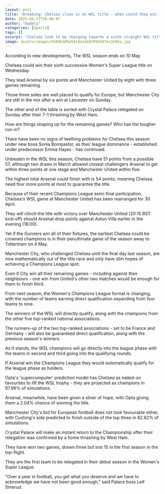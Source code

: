 ```yaml
---
layout: post
title: "Breaking: Chelsea close in on WSL title - when could they win it?"
date: 2025-04-27T16:48:07
author: "badely"
categories: [Sports]
tags: []
excerpt: "Chelsea look to be charging towards a sixth straight WSL title as they extend their lead at the top to six points - but when could they win it?"
image: assets/images/b58db306e54c0a1ab0299d3d7ec2e91a.jpg
---
```


According to new developments, The WSL season ends on 10 May

Chelsea could win their sixth successive Women's Super League title on Wednesday.

They lead Arsenal by six points and Manchester United by eight with three games remaining.

Those three sides are well placed to qualify for Europe, but Manchester City are still in the mix after a win at Leicester on Sunday.

The other end of the table is sorted with Crystal Palace relegated on Sunday after their 7-1 thrashing by West Ham.

How are things shaping up for the remaining games? Who has the tougher run-in?

There have been no signs of teething problems for Chelsea this season under new boss Sonia Bompastor, as their league dominance - established under predecessor Emma Hayes - has continued.

Unbeaten in the WSL this season, Chelsea have 51 points from a possible 57, although two draws in March allowed closest challengers Arsenal to get within three points at one stage and Manchester United within five.

The highest total Arsenal could finish with is 54 points, meaning Chelsea need four more points at most to guarantee the title.

Because of their recent Champions League semi-final participation, Chelsea's WSL game at Manchester United has been rearranged for 30 April.

They will clinch the title with victory over Manchester United (20:15 BST kick-off) should Arsenal drop points against Aston Villa earlier in the evening (18:00).

Yet if the Gunners win all of their fixtures, the earliest Chelsea could be crowned champions is in their penultimate game of the season away to Tottenham on 4 May.

Manchester City, who challenged Chelsea until the final day last season, are now mathematically out of the title race and only have slim hopes of achieving a Champions League spot.

Even if City win all their remaining games - including against their neighbours - one win from United's other two matches would be enough for them to finish third.

From next season, the Women's Champions League format is changing, with the number of teams earning direct qualification expanding from four teams to nine.

The winners of the WSL will directly qualify, along with the champions from the other five top-ranked national associations.

The runners-up of the two top-ranked associations - set to be France and Germany - will also be guaranteed direct qualification, along with the previous season's winners.

As it stands, the WSL champions will go directly into the league phase with the teams in second and third going into the qualifying rounds.

If Arsenal win the Champions League they would automatically qualify for the league phase as holders. 

Opta's 'supercomputer' prediction model has Chelsea as nailed-on favourites to lift the WSL trophy - they are projected as champions in 97.96% of simulations.

Arsenal, meanwhile, have been given a sliver of hope, with Opta giving them a 2.04% chance of winning the title.

Manchester City's bid for European football does not look favourable either, with Cushing's side predicted to finish outside of the top three in 82.82% of simulations.

Crystal Palace will make an instant return to the Championship after their relegation was confirmed by a home thrashing by West Ham.

They have won two games, drawn three but lost 15 in the first season in the top-flight.

They are the first team to be relegated in their debut season in the Women's Super League.

"Over a year in football, you get what you deserve and we have to acknowledge we have not been good enough," said Palace boss Leif Smerud.

